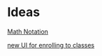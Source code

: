 # Ideas

[Math Notation](Notes%20797754650f904ea69294e3a146c4d48f/Math%20Notation%207bc4575af1e541d6946b955774161a6a.md)

[new UI for enrolling to classes](Notes%20797754650f904ea69294e3a146c4d48f/new%20UI%20for%20enrolling%20to%20classes%20b9ea4b2a19b0436ab4735c24248dbb9c.md)